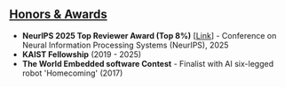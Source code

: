 ## <u>Honors & Awards</u>

- **NeurIPS 2025 Top Reviewer Award (Top 8%)** [<a href="https://neurips.cc/Conferences/2025/ProgramCommittee">Link</a>] - Conference on Neural Information Processing Systems (NeurIPS), 2025
- **KAIST Fellowship** (2019 - 2025)
- **The World Embedded software Contest** - Finalist with AI six-legged robot 'Homecoming' (2017)